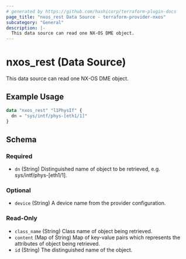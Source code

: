 ```yaml
---
# generated by https://github.com/hashicorp/terraform-plugin-docs
page_title: "nxos_rest Data Source - terraform-provider-nxos"
subcategory: "General"
description: |-
  This data source can read one NX-OS DME object.
---
```


# nxos_rest (Data Source)

This data source can read one NX-OS DME object.

## Example Usage

```terraform
data "nxos_rest" "l1PhysIf" {
  dn = "sys/intf/phys-[eth1/1]"
}
```

<!-- schema generated by tfplugindocs -->
## Schema

### Required

- `dn` (String) Distinguished name of object to be retrieved, e.g. sys/intf/phys-[eth1/1].

### Optional

- `device` (String) A device name from the provider configuration.

### Read-Only

- `class_name` (String) Class name of object being retrieved.
- `content` (Map of String) Map of key-value pairs which represents the attributes of object being retrieved.
- `id` (String) The distinguished name of the object.
